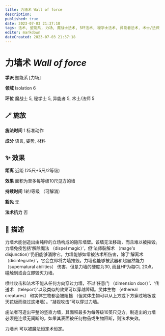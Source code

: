 ```yaml
---
title: 力墙术 Wall of force
description: 
published: true
date: 2023-07-03 21:37:18
tags: 法术, 塑能系, 力场, 魔战士法术, 5环法术, 秘学士法术, 异能者法术, 术士/法师法术, Isolation
editor: markdown
dateCreated: 2023-07-03 21:37:18
---
```


# **力墙术** *Wall of force*

**学派** 塑能系 \[力场\] 

**领域** Isolation 6

**环位** 魔战士 5, 秘学士 5, 异能者 5, 术士/法师 5

## 🪄 施放

**施法时间** 1 标准动作

**成分** 语言, 姿势, 材料

## ✨ 效果  

**距离** 近距 (25尺+5尺/2等级) 

**效果** 面积为至多每等级10尺见方的墙 

**持续时间** 1轮/等级 （可解消） 

**豁免** 无

**法术抗力** 否

## 📖 描述

力墙术能创造出由纯粹的立场构成的隐形墙壁。该墙无法移动，而且难以被摧毁。力墙免疫包括‘解除魔法 （dispel magic）’，但‘法师裂解术 （mage's disjunction）’仍旧能够消除它。力墙能够如常被法术所伤害，除了‘解离术 （disintegrate）’，它会立即将力墙摧毁。力墙也能够被武器和超自然能力 （supernatural abilities） 伤害，但是力墙的硬度为30, 而且HP为每CL 20点。碰触到或会立即毁灭力墙。

喷吐攻击和法术不能从任何方向穿过力墙，不过‘任意门 （dimension door）’、‘传送术 （teleport）’以及类似的效果可以穿越障碍。灵体生物 （ethereal creatures） 和实体生物都会被阻挡 （但灵体生物可以从上方或下方穿过地板或天花板而绕过这堵墙）。“凝视攻击”可以穿过力墙。

施法者可造出平整的竖直力墙，其面积最多为每等级10英尺见方。制造出的力墙必须是连续无间断的。如果其表面被任何物品或生物阻断，则法术失效。

力墙术 可以被魔法恒定术恒定。
    